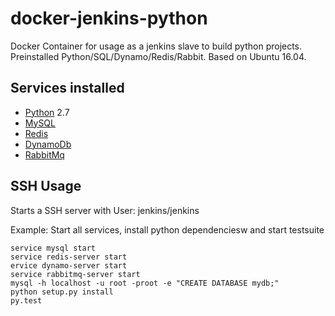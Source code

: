 # docker-jenkins-python

Docker Container for usage as a jenkins slave to build python projects.
Preinstalled Python/SQL/Dynamo/Redis/Rabbit.
Based on Ubuntu 16.04.

## Services installed

 - [Python](https://www.python.org/) 2.7
 - [MySQL](https://www.mysql.com/) 
 - [Redis](http://www.redis.io/) 
 - [DynamoDb](https://aws.amazon.com/dynamodb/)
 - [RabbitMq](https://www.rabbitmq.com/)

## SSH Usage

Starts a SSH server with User: jenkins/jenkins

Example: Start all services, install python dependenciesw and start testsuite

```
service mysql start
service redis-server start
ervice dynamo-server start
service rabbitmq-server start
mysql -h localhost -u root -proot -e "CREATE DATABASE mydb;"
python setup.py install
py.test
```
